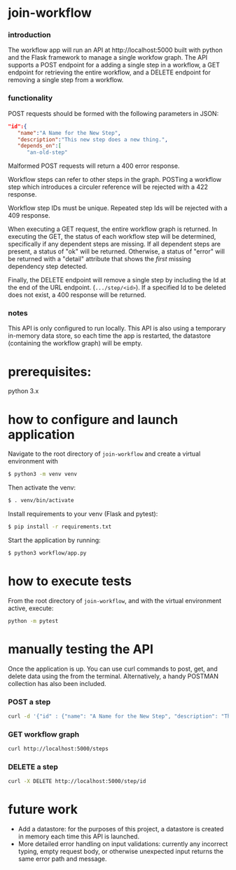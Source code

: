 # join-workflow
### introduction
The workflow app will run an API at http://localhost:5000 built with python and the Flask framework to manage a single workfow graph. The API supports a POST endpoint for a adding a single step in a workflow, a GET endpoint for retrieving the entire workflow, and a DELETE endpoint for removing a single step from a workflow.

### functionality
POST requests should be formed with the following parameters in JSON:
```json
"id":{
   "name":"A Name for the New Step",
   "description":"This new step does a new thing.",
   "depends_on":[
      "an-old-step"
```

Malformed POST requests will return a 400 error response. 

Workflow steps can refer to other steps in the graph. POSTing a workflow step which introduces a circuler reference will be rejected with a 422 response. 

Workflow step IDs must be unique. Repeated step Ids will be rejected with a 409 response. 

When executing a GET request, the entire workflow graph is returned. In executing the GET, the status of each workflow step will be determined, specifically if any dependent steps are missing. If all dependent steps are present, a status of "ok" will be returned. Otherwise, a status of "error" will be returned with a "detail" attribute that shows the *first* missing dependency step detected.

Finally, the DELETE endpoint will remove a single step by including the Id at the end of the URL endpoint. (`.../step/<id>`). If a specified Id to be deleted does not exist, a 400 response will be returned.

### notes
This API is only configured to run locally. This API is also using a temporary in-memory data store, so each time the app is restarted, the datastore (containing the workflow graph) will be empty. 

# prerequisites:
python 3.x

# how to configure and launch application
Navigate to the root directory of `join-workflow` and create a virtual environment with
```bash
$ python3 -m venv venv
```

Then activate the venv:
```bash
$ . venv/bin/activate
```

Install requirements to your venv (Flask and pytest):
```bash
$ pip install -r requirements.txt
```

Start the application by running:
```bash
$ python3 workflow/app.py
```

# how to execute tests
From the root directory of `join-workflow`, and with the virtual environment active, execute:
```bash
python -m pytest
```

# manually testing the API
Once the application is up. You can use curl commands to post, get, and delete data using the from the terminal. Alternatively, a handy POSTMAN collection has also been included. 

### POST a step
```bash
curl -d '{"id" : {"name": "A Name for the New Step", "description": "This new step does a new thing.", "depends_on": ["id1"] }}' -H "Content-Type: application/json" -X POST http://localhost:5000/steps
```

### GET workflow graph
```bash
curl http://localhost:5000/steps
```

### DELETE a step
```bash
curl -X DELETE http://localhost:5000/step/id
```

# future work
- Add a datastore: for the purposes of this project, a datastore is created in memory each time this API is launched.
- More detailed error handling on input validations: currently any incorrect typing, empty request body, or otherwise unexpected input returns the same error path and message. 

